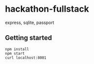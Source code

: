 # hackathon-fullstack
express, sqlite, passport

## Getting started

```
npm install
npm start
curl localhost:8001
```
